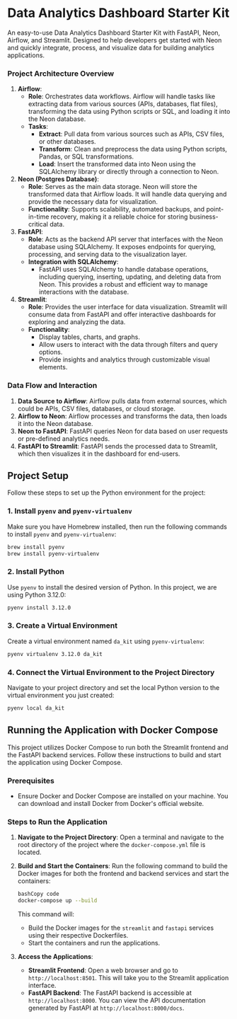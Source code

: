 # Data Analytics Dashboard Starter Kit
An easy-to-use Data Analytics Dashboard Starter Kit with FastAPI, Neon, Airflow, and Streamlit. Designed to help developers get started with Neon and quickly integrate, process, and visualize data for building analytics applications.


### **Project Architecture Overview**

1. **Airflow**:
    - **Role**: Orchestrates data workflows. Airflow will handle tasks like extracting data from various sources (APIs, databases, flat files), transforming the data using Python scripts or SQL, and loading it into the Neon database.
    - **Tasks**:
        - **Extract**: Pull data from various sources such as APIs, CSV files, or other databases.
        - **Transform**: Clean and preprocess the data using Python scripts, Pandas, or SQL transformations.
        - **Load**: Insert the transformed data into Neon using the SQLAlchemy library or directly through a connection to Neon.
2. **Neon (Postgres Database)**:
    - **Role**: Serves as the main data storage. Neon will store the transformed data that Airflow loads. It will handle data querying and provide the necessary data for visualization.
    - **Functionality**: Supports scalability, automated backups, and point-in-time recovery, making it a reliable choice for storing business-critical data.
3. **FastAPI**:
    - **Role**: Acts as the backend API server that interfaces with the Neon database using SQLAlchemy. It exposes endpoints for querying, processing, and serving data to the visualization layer.
    - **Integration with SQLAlchemy**:
        - FastAPI uses SQLAlchemy to handle database operations, including querying, inserting, updating, and deleting data from Neon. This provides a robust and efficient way to manage interactions with the database.
4. **Streamlit**:
    - **Role**: Provides the user interface for data visualization. Streamlit will consume data from FastAPI and offer interactive dashboards for exploring and analyzing the data.
    - **Functionality**:
        - Display tables, charts, and graphs.
        - Allow users to interact with the data through filters and query options.
        - Provide insights and analytics through customizable visual elements.

### **Data Flow and Interaction**

1. **Data Source to Airflow**: Airflow pulls data from external sources, which could be APIs, CSV files, databases, or cloud storage.
2. **Airflow to Neon**: Airflow processes and transforms the data, then loads it into the Neon database.
3. **Neon to FastAPI**: FastAPI queries Neon for data based on user requests or pre-defined analytics needs.
4. **FastAPI to Streamlit**: FastAPI sends the processed data to Streamlit, which then visualizes it in the dashboard for end-users.


## Project Setup

Follow these steps to set up the Python environment for the project:

### 1. Install `pyenv` and `pyenv-virtualenv`

Make sure you have Homebrew installed, then run the following commands to install `pyenv` and `pyenv-virtualenv`:

```bash
brew install pyenv
brew install pyenv-virtualenv
```

### 2. Install Python

Use `pyenv` to install the desired version of Python. In this project, we are using Python 3.12.0:

```bash
pyenv install 3.12.0
```

### 3. Create a Virtual Environment

Create a virtual environment named `da_kit` using `pyenv-virtualenv`:

```bash
pyenv virtualenv 3.12.0 da_kit
```

### 4. Connect the Virtual Environment to the Project Directory

Navigate to your project directory and set the local Python version to the virtual environment you just created:

```bash
pyenv local da_kit
```

## Running the Application with Docker Compose

This project utilizes Docker Compose to run both the Streamlit frontend and the FastAPI backend services. Follow these instructions to build and start the application using Docker Compose.

### Prerequisites

- Ensure Docker and Docker Compose are installed on your machine. You can download and install Docker from Docker's official website.

### Steps to Run the Application

1. **Navigate to the Project Directory**:
Open a terminal and navigate to the root directory of the project where the `docker-compose.yml` file is located.
2. **Build and Start the Containers**:
Run the following command to build the Docker images for both the frontend and backend services and start the containers:

    ```bash
    bashCopy code
    docker-compose up --build

    ```

    This command will:

    - Build the Docker images for the `streamlit` and `fastapi` services using their respective Dockerfiles.
    - Start the containers and run the applications.
3. **Access the Applications**:
    - **Streamlit Frontend**: Open a web browser and go to `http://localhost:8501`. This will take you to the Streamlit application interface.
    - **FastAPI Backend**: The FastAPI backend is accessible at `http://localhost:8000`. You can view the API documentation generated by FastAPI at `http://localhost:8000/docs`.
